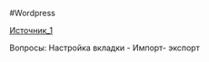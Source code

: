 #Wordpress 

[Источник_1](https://www.youtube.com/watch?v=HWObyVESt24&t=3s)

Вопросы:
Настройка вкладки - Импорт- экспорт